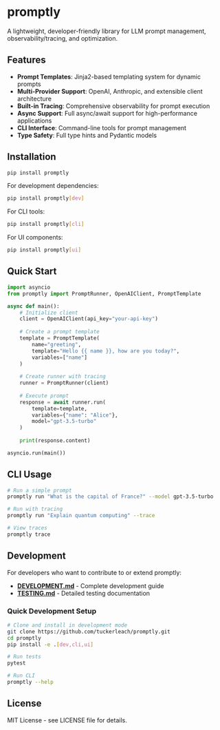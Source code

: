 # promptly

A lightweight, developer-friendly library for LLM prompt management, observability/tracing, and optimization.

## Features

- **Prompt Templates**: Jinja2-based templating system for dynamic prompts
- **Multi-Provider Support**: OpenAI, Anthropic, and extensible client architecture
- **Built-in Tracing**: Comprehensive observability for prompt execution
- **Async Support**: Full async/await support for high-performance applications
- **CLI Interface**: Command-line tools for prompt management
- **Type Safety**: Full type hints and Pydantic models

## Installation

```bash
pip install promptly
```

For development dependencies:
```bash
pip install promptly[dev]
```

For CLI tools:
```bash
pip install promptly[cli]
```

For UI components:
```bash
pip install promptly[ui]
```

## Quick Start

```python
import asyncio
from promptly import PromptRunner, OpenAIClient, PromptTemplate

async def main():
    # Initialize client
    client = OpenAIClient(api_key="your-api-key")
    
    # Create a prompt template
    template = PromptTemplate(
        name="greeting",
        template="Hello {{ name }}, how are you today?",
        variables=["name"]
    )
    
    # Create runner with tracing
    runner = PromptRunner(client)
    
    # Execute prompt
    response = await runner.run(
        template=template,
        variables={"name": "Alice"},
        model="gpt-3.5-turbo"
    )
    
    print(response.content)

asyncio.run(main())
```

## CLI Usage

```bash
# Run a simple prompt
promptly run "What is the capital of France?" --model gpt-3.5-turbo

# Run with tracing
promptly run "Explain quantum computing" --trace

# View traces
promptly trace
```

## Development

For developers who want to contribute to or extend promptly:

- **[DEVELOPMENT.md](DEVELOPMENT.md)** - Complete development guide
- **[TESTING.md](TESTING.md)** - Detailed testing documentation

### Quick Development Setup

```bash
# Clone and install in development mode
git clone https://github.com/tuckerleach/promptly.git
cd promptly
pip install -e .[dev,cli,ui]

# Run tests
pytest

# Run CLI
promptly --help
```

## License

MIT License - see LICENSE file for details.
